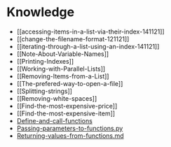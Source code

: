 # Knowledge

- [[accessing-items-in-a-list-via-their-index-141121]]
- [[change-the-filename-format-121121]]
- [[iterating-through-a-list-using-an-index-141121]]
- [[Note-About-Variable-Names]]
- [[Printing-Indexes]]
- [[Working-with-Parallel-Lists]]
- [[Removing-Items-from-a-List]]
- [[The-prefered-way-to-open-a-file]]
- [[Splitting-strings]]
- [[Removing-white-spaces]]
- [[Find-the-most-expensive-price]]
- [[Find-the-most-expensive-item]]
- [Define-and-call-functions](Define-and-call-functions)
- [Passing-parameters-to-functions.py](passing-parameters-to-functionspy)
- [Returning-values-from-functions.md](returning-values-from-functionsmd)
